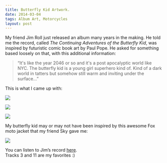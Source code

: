 ```yaml
---
title: Butterfly Kid Artwork.
date: 2014-03-04
tags: Album Art, Motorcycles
layout: post
---
```


My friend Jim Roll just released an album many years in the making.  He told me the record, called *The Continuing Adventures of the Butterfly Kid*, was inspired by futuristic comic book art by Paul Pope. He asked for something based loosely on that, with this additional information:
>“It's like the year 2046 or so and it's a post apocalyptic world like NYC. The butterfly kid is a young girl superhero kind of.  Kind of a dark world in tatters but somehow still warm and inviting under the surface...”

This is what I came up with:

![](http://static.jenharley.com/blog/2015/butterfly-kid-artwork/butterfly-kid-artwork-1.png)

![](http://static.jenharley.com/blog/2015/butterfly-kid-artwork/butterfly-kid-artwork-2.png)

![](http://static.jenharley.com/blog/2015/butterfly-kid-artwork/butterfly-kid-artwork-3.jpg)

My butterfly kid may or may not have been inspired by this awesome Fox moto jacket that my friend Sky gave me:

![](http://static.jenharley.com/blog/2015/butterfly-kid-artwork/butterfly-kid-artwork-4.jpg)

You can listen to Jim’s record [here](https://jimroll.bandcamp.com/album/the-continuing-adventures-of-the-butterfly-kid).
<br>Tracks 3 and 11 are my favorites :)

